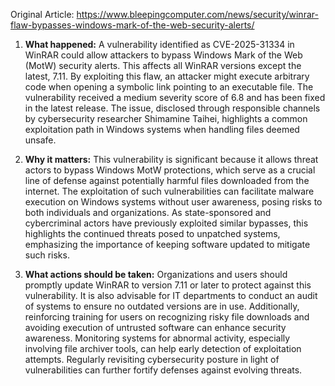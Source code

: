 Original Article: https://www.bleepingcomputer.com/news/security/winrar-flaw-bypasses-windows-mark-of-the-web-security-alerts/

1) **What happened:** A vulnerability identified as CVE-2025-31334 in WinRAR could allow attackers to bypass Windows Mark of the Web (MotW) security alerts. This affects all WinRAR versions except the latest, 7.11. By exploiting this flaw, an attacker might execute arbitrary code when opening a symbolic link pointing to an executable file. The vulnerability received a medium severity score of 6.8 and has been fixed in the latest release. The issue, disclosed through responsible channels by cybersecurity researcher Shimamine Taihei, highlights a common exploitation path in Windows systems when handling files deemed unsafe.

2) **Why it matters:** This vulnerability is significant because it allows threat actors to bypass Windows MotW protections, which serve as a crucial line of defense against potentially harmful files downloaded from the internet. The exploitation of such vulnerabilities can facilitate malware execution on Windows systems without user awareness, posing risks to both individuals and organizations. As state-sponsored and cybercriminal actors have previously exploited similar bypasses, this highlights the continued threats posed to unpatched systems, emphasizing the importance of keeping software updated to mitigate such risks.

3) **What actions should be taken:** Organizations and users should promptly update WinRAR to version 7.11 or later to protect against this vulnerability. It is also advisable for IT departments to conduct an audit of systems to ensure no outdated versions are in use. Additionally, reinforcing training for users on recognizing risky file downloads and avoiding execution of untrusted software can enhance security awareness. Monitoring systems for abnormal activity, especially involving file archiver tools, can help early detection of exploitation attempts. Regularly revisiting cybersecurity posture in light of vulnerabilities can further fortify defenses against evolving threats.